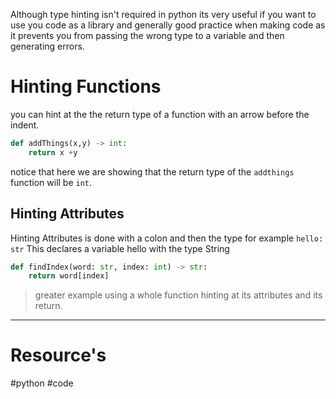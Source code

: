 Although type hinting isn't required in python its very useful if you want to use you code as a library and generally good practice when making code as it prevents you from passing the wrong type to a variable and then generating errors. 


# Hinting  Functions 
you can hint at the the return type of a function with an arrow before the indent.
```python
def addThings(x,y) -> int:
	return x +y
```
notice that here we are showing that the return type of the `addthings` function will be `int`.

## Hinting Attributes
Hinting Attributes is done with a colon and then the type for example `hello: str`
This declares a variable hello with the type String
```python
def findIndex(word: str, index: int) -> str:
	return word[index]
```
> greater example using a whole function hinting at its attributes and its return.

---
# Resource's
#python #code